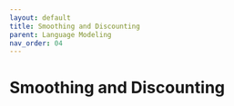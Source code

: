 ```yaml
---
layout: default
title: Smoothing and Discounting
parent: Language Modeling
nav_order: 04
---
```


# Smoothing and Discounting

